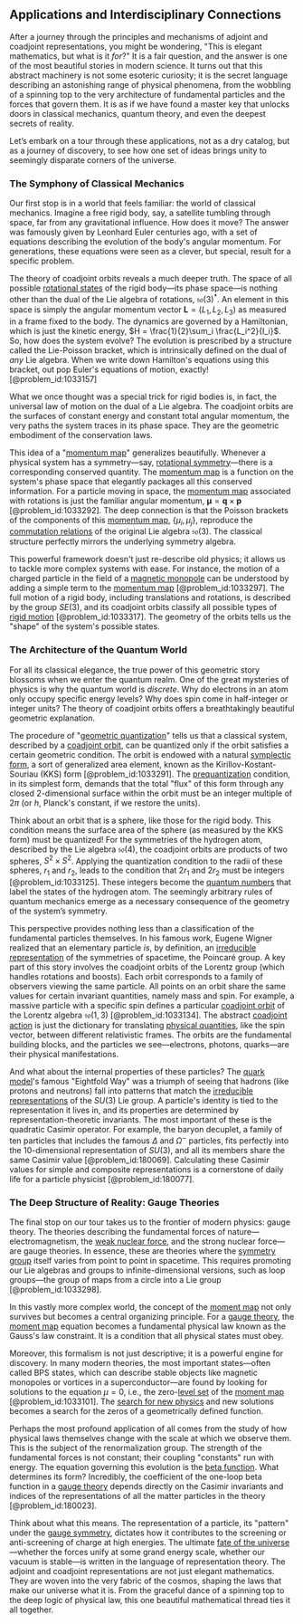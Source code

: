 ## Applications and Interdisciplinary Connections

After a journey through the principles and mechanisms of adjoint and coadjoint representations, you might be wondering, "This is elegant mathematics, but what is it *for*?" It is a fair question, and the answer is one of the most beautiful stories in modern science. It turns out that this abstract machinery is not some esoteric curiosity; it is the secret language describing an astonishing range of physical phenomena, from the wobbling of a spinning top to the very architecture of fundamental particles and the forces that govern them. It is as if we have found a master key that unlocks doors in classical mechanics, quantum theory, and even the deepest secrets of reality.

Let’s embark on a tour through these applications, not as a dry catalog, but as a journey of discovery, to see how one set of ideas brings unity to seemingly disparate corners of the universe.

### The Symphony of Classical Mechanics

Our first stop is in a world that feels familiar: the world of classical mechanics. Imagine a free rigid body, say, a satellite tumbling through space, far from any gravitational influence. How does it move? The answer was famously given by Leonhard Euler centuries ago, with a set of equations describing the evolution of the body's angular momentum. For generations, these equations were seen as a clever, but special, result for a specific problem.

The theory of coadjoint orbits reveals a much deeper truth. The space of all possible [rotational states](@article_id:158372) of the rigid body—its phase space—is nothing other than the dual of the Lie algebra of rotations, $\mathfrak{so}(3)^*$. An element in this space is simply the angular momentum vector $\mathbf{L} = (L_1, L_2, L_3)$ as measured in a frame fixed to the body. The dynamics are governed by a Hamiltonian, which is just the kinetic energy, $H = \frac{1}{2}\sum_i \frac{L_i^2}{I_i}$. So, how does the system evolve? The evolution is prescribed by a structure called the Lie-Poisson bracket, which is intrinsically defined on the dual of *any* Lie algebra. When we write down Hamilton's equations using this bracket, out pop Euler's equations of motion, exactly! [@problem_id:1033157]

What we once thought was a special trick for rigid bodies is, in fact, the universal law of motion on the dual of a Lie algebra. The coadjoint orbits are the surfaces of constant energy and constant total angular momentum, the very paths the system traces in its phase space. They are the geometric embodiment of the conservation laws.

This idea of a "[momentum map](@article_id:161328)" generalizes beautifully. Whenever a physical system has a symmetry—say, [rotational symmetry](@article_id:136583)—there is a corresponding conserved quantity. The [momentum map](@article_id:161328) is a function on the system's phase space that elegantly packages all this conserved information. For a particle moving in space, the [momentum map](@article_id:161328) associated with rotations is just the familiar angular momentum, $\boldsymbol{\mu} = \mathbf{q} \times \mathbf{p}$ [@problem_id:1033292]. The deep connection is that the Poisson brackets of the components of this [momentum map](@article_id:161328), $\{ \mu_i, \mu_j \}$, reproduce the [commutation relations](@article_id:136286) of the original Lie algebra $\mathfrak{so}(3)$. The classical structure perfectly mirrors the underlying symmetry algebra.

This powerful framework doesn't just re-describe old physics; it allows us to tackle more complex systems with ease. For instance, the motion of a charged particle in the field of a [magnetic monopole](@article_id:148635) can be understood by adding a simple term to the [momentum map](@article_id:161328) [@problem_id:1033297]. The full motion of a rigid body, including translations and rotations, is described by the group $SE(3)$, and its coadjoint orbits classify all possible types of [rigid motion](@article_id:154845) [@problem_id:1033317]. The geometry of the orbits tells us the "shape" of the system's possible states.

### The Architecture of the Quantum World

For all its classical elegance, the true power of this geometric story blossoms when we enter the quantum realm. One of the great mysteries of physics is why the quantum world is *discrete*. Why do electrons in an atom only occupy specific energy levels? Why does spin come in half-integer or integer units? The theory of coadjoint orbits offers a breathtakingly beautiful geometric explanation.

The procedure of "[geometric quantization](@article_id:158680)" tells us that a classical system, described by a [coadjoint orbit](@article_id:161363), can be quantized only if the orbit satisfies a certain geometric condition. The orbit is endowed with a natural [symplectic form](@article_id:161125), a sort of generalized area element, known as the Kirillov-Kostant-Souriau (KKS) form [@problem_id:1033291]. The [prequantization](@article_id:159460) condition, in its simplest form, demands that the total "flux" of this form through any closed 2-dimensional surface within the orbit must be an integer multiple of $2\pi$ (or $h$, Planck's constant, if we restore the units).

Think about an orbit that is a sphere, like those for the rigid body. This condition means the surface area of the sphere (as measured by the KKS form) must be quantized! For the symmetries of the hydrogen atom, described by the Lie algebra $\mathfrak{so}(4)$, the coadjoint orbits are products of two spheres, $S^2 \times S^2$. Applying the quantization condition to the radii of these spheres, $r_1$ and $r_2$, leads to the condition that $2r_1$ and $2r_2$ must be integers [@problem_id:1033125]. These integers become the [quantum numbers](@article_id:145064) that label the states of the hydrogen atom. The seemingly arbitrary rules of quantum mechanics emerge as a necessary consequence of the geometry of the system’s symmetry.

This perspective provides nothing less than a classification of the fundamental particles themselves. In his famous work, Eugene Wigner realized that an elementary particle *is*, by definition, an [irreducible representation](@article_id:142239) of the symmetries of spacetime, the Poincaré group. A key part of this story involves the coadjoint orbits of the Lorentz group (which handles rotations and boosts). Each orbit corresponds to a family of observers viewing the same particle. All points on an orbit share the same values for certain invariant quantities, namely mass and spin. For example, a massive particle with a specific spin defines a particular [coadjoint orbit](@article_id:161363) of the Lorentz algebra $\mathfrak{so}(1,3)$ [@problem_id:1033134]. The abstract [coadjoint action](@article_id:170187) is just the dictionary for translating [physical quantities](@article_id:176901), like the spin vector, between different relativistic frames. The orbits are the fundamental building blocks, and the particles we see—electrons, photons, quarks—are their physical manifestations.

And what about the internal properties of these particles? The [quark model](@article_id:147269)'s famous "Eightfold Way" was a triumph of seeing that hadrons (like protons and neutrons) fall into patterns that match the [irreducible representations](@article_id:137690) of the $SU(3)$ Lie group. A particle's identity is tied to the representation it lives in, and its properties are determined by representation-theoretic invariants. The most important of these is the quadratic Casimir operator. For example, the baryon decuplet, a family of ten particles that includes the famous $\Delta$ and $\Omega^-$ particles, fits perfectly into the 10-dimensional representation of $SU(3)$, and all its members share the same Casimir value [@problem_id:180069]. Calculating these Casimir values for simple and composite representations is a cornerstone of daily life for a particle physicist [@problem_id:180077].

### The Deep Structure of Reality: Gauge Theories

The final stop on our tour takes us to the frontier of modern physics: gauge theory. The theories describing the fundamental forces of nature—electromagnetism, the [weak nuclear force](@article_id:157085), and the strong nuclear force—are gauge theories. In essence, these are theories where the [symmetry group](@article_id:138068) itself varies from point to point in spacetime. This requires promoting our Lie algebras and groups to infinite-dimensional versions, such as loop groups—the group of maps from a circle into a Lie group [@problem_id:1033298].

In this vastly more complex world, the concept of the [moment map](@article_id:157444) not only survives but becomes a central organizing principle. For a [gauge theory](@article_id:142498), the [moment map](@article_id:157444) equation becomes a fundamental physical law known as the Gauss's law constraint. It is a condition that all physical states must obey.

Moreover, this formalism is not just descriptive; it is a powerful engine for discovery. In many modern theories, the most important states—often called BPS states, which can describe stable objects like magnetic monopoles or vortices in a superconductor—are found by looking for solutions to the equation $\mu = 0$, i.e., the zero-[level set](@article_id:636562) of the [moment map](@article_id:157444) [@problem_id:1033101]. The [search for new physics](@article_id:158642) and new solutions becomes a search for the zeros of a geometrically defined function.

Perhaps the most profound application of all comes from the study of how physical laws themselves change with the scale at which we observe them. This is the subject of the renormalization group. The strength of the fundamental forces is not constant; their coupling "constants" run with energy. The equation governing this evolution is the [beta function](@article_id:143265). What determines its form? Incredibly, the coefficient of the one-loop beta function in a [gauge theory](@article_id:142498) depends directly on the Casimir invariants and indices of the representations of all the matter particles in the theory [@problem_id:180023].

Think about what this means. The representation of a particle, its "pattern" under the [gauge symmetry](@article_id:135944), dictates how it contributes to the screening or anti-screening of charge at high energies. The ultimate [fate of the universe](@article_id:158881)—whether the forces unify at some grand energy scale, whether our vacuum is stable—is written in the language of representation theory. The adjoint and coadjoint representations are not just elegant mathematics. They are woven into the very fabric of the cosmos, shaping the laws that make our universe what it is. From the graceful dance of a spinning top to the deep logic of physical law, this one beautiful mathematical thread ties it all together.